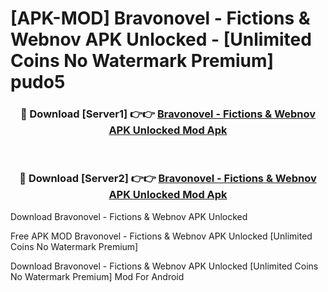 # [APK-MOD] Bravonovel - Fictions & Webnov APK Unlocked - [Unlimited Coins No Watermark Premium] pudo5



<div align="center">
<h3>🔴 Download [Server1] 👉👉 <a href="https://momento.my/?title=Bravonovel_-_Fictions_&_Webnov_APK_Unlocked">Bravonovel - Fictions & Webnov APK Unlocked Mod Apk</a></h3><br>

<h3>🔴 Download [Server2] 👉👉 <a href="https://momento.my/?title=Bravonovel_-_Fictions_&_Webnov_APK_Unlocked">Bravonovel - Fictions & Webnov APK Unlocked Mod Apk</a></h3>
</div>



Download Bravonovel - Fictions & Webnov APK Unlocked 

Free APK MOD Bravonovel - Fictions & Webnov APK Unlocked [Unlimited Coins No Watermark Premium]

Download Bravonovel - Fictions & Webnov APK Unlocked [Unlimited Coins No Watermark Premium] Mod For Android
